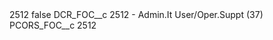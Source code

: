 <?xml version="1.0" encoding="UTF-8"?>
<CustomMetadata xmlns="http://soap.sforce.com/2006/04/metadata" xmlns:xsi="http://www.w3.org/2001/XMLSchema-instance" xmlns:xsd="http://www.w3.org/2001/XMLSchema">
    <label>2512</label>
    <protected>false</protected>
    <values>
        <field>DCR_FOC__c</field>
        <value xsi:type="xsd:string">2512 - Admin.It User/Oper.Suppt (37)</value>
    </values>
    <values>
        <field>PCORS_FOC__c</field>
        <value xsi:type="xsd:string">2512</value>
    </values>
</CustomMetadata>
